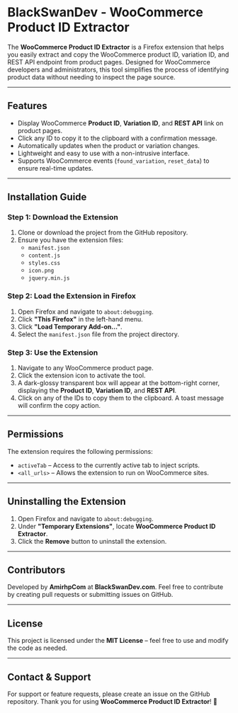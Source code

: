 # BlackSwanDev - WooCommerce Product ID Extractor

The **WooCommerce Product ID Extractor** is a Firefox extension that helps you easily extract and copy the WooCommerce product ID, variation ID, and REST API endpoint from product pages. Designed for WooCommerce developers and administrators, this tool simplifies the process of identifying product data without needing to inspect the page source.

---

## Features
- Display WooCommerce **Product ID**, **Variation ID**, and **REST API** link on product pages.
- Click any ID to copy it to the clipboard with a confirmation message.
- Automatically updates when the product or variation changes.
- Lightweight and easy to use with a non-intrusive interface.
- Supports WooCommerce events (`found_variation`, `reset_data`) to ensure real-time updates.

---

## Installation Guide

### Step 1: Download the Extension
1. Clone or download the project from the GitHub repository.
2. Ensure you have the extension files:
   - `manifest.json`
   - `content.js`
   - `styles.css`
   - `icon.png`
   - `jquery.min.js`

### Step 2: Load the Extension in Firefox
1. Open Firefox and navigate to `about:debugging`.
2. Click **"This Firefox"** in the left-hand menu.
3. Click **"Load Temporary Add-on…"**.
4. Select the `manifest.json` file from the project directory.

### Step 3: Use the Extension
1. Navigate to any WooCommerce product page.
2. Click the extension icon to activate the tool.
3. A dark-glossy transparent box will appear at the bottom-right corner, displaying the **Product ID**, **Variation ID**, and **REST API**.
4. Click on any of the IDs to copy them to the clipboard. A toast message will confirm the copy action.

---

## Permissions
The extension requires the following permissions:
- `activeTab` – Access to the currently active tab to inject scripts.
- `<all_urls>` – Allows the extension to run on WooCommerce sites.

---

## Uninstalling the Extension
1. Open Firefox and navigate to `about:debugging`.
2. Under **"Temporary Extensions"**, locate **WooCommerce Product ID Extractor**.
3. Click the **Remove** button to uninstall the extension.

---

## Contributors
Developed by **AmirhpCom** at **BlackSwanDev.com**.
Feel free to contribute by creating pull requests or submitting issues on GitHub.

---

## License
This project is licensed under the **MIT License** – feel free to use and modify the code as needed.

---

## Contact & Support
For support or feature requests, please create an issue on the GitHub repository.
Thank you for using **WooCommerce Product ID Extractor**! 🎉
